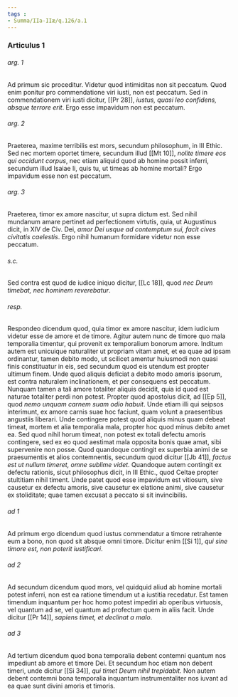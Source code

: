 ```yaml
---
tags : 
- Summa/IIa-IIæ/q.126/a.1
---
```


### Articulus 1

###### arg. 1
Ad primum sic proceditur. Videtur quod intimiditas non sit peccatum. Quod enim ponitur pro commendatione viri iusti, non est peccatum. Sed in commendationem viri iusti dicitur, [[Pr 28]], *iustus, quasi leo confidens, absque terrore erit*. Ergo esse impavidum non est peccatum.

###### arg. 2
Praeterea, maxime terribilis est mors, secundum philosophum, in III Ethic. Sed nec mortem oportet timere, secundum illud [[Mt 10]], *nolite timere eos qui occidunt corpus*, nec etiam aliquid quod ab homine possit inferri, secundum illud Isaiae li, quis tu, ut timeas ab homine mortali? Ergo impavidum esse non est peccatum.

###### arg. 3
Praeterea, timor ex amore nascitur, ut supra dictum est. Sed nihil mundanum amare pertinet ad perfectionem virtutis, quia, ut Augustinus dicit, in XIV de Civ. Dei, *amor Dei usque ad contemptum sui, facit cives civitatis caelestis*. Ergo nihil humanum formidare videtur non esse peccatum.

###### s.c.
Sed contra est quod de iudice iniquo dicitur, [[Lc 18]], quod *nec Deum timebat, nec hominem reverebatur*.

###### resp.
Respondeo dicendum quod, quia timor ex amore nascitur, idem iudicium videtur esse de amore et de timore. Agitur autem nunc de timore quo mala temporalia timentur, qui provenit ex temporalium bonorum amore. Inditum autem est unicuique naturaliter ut propriam vitam amet, et ea quae ad ipsam ordinantur, tamen debito modo, ut scilicet amentur huiusmodi non quasi finis constituatur in eis, sed secundum quod eis utendum est propter ultimum finem. Unde quod aliquis deficiat a debito modo amoris ipsorum, est contra naturalem inclinationem, et per consequens est peccatum. Nunquam tamen a tali amore totaliter aliquis decidit, quia id quod est naturae totaliter perdi non potest. Propter quod apostolus dicit, ad [[Ep 5]], quod *nemo unquam carnem suam odio habuit*. Unde etiam illi qui seipsos interimunt, ex amore carnis suae hoc faciunt, quam volunt a praesentibus angustiis liberari. Unde contingere potest quod aliquis minus quam debeat timeat, mortem et alia temporalia mala, propter hoc quod minus debito amet ea. Sed quod nihil horum timeat, non potest ex totali defectu amoris contingere, sed ex eo quod aestimat mala opposita bonis quae amat, sibi supervenire non posse. Quod quandoque contingit ex superbia animi de se praesumentis et alios contemnentis, secundum quod dicitur [[Jb 41]], *factus est ut nullum timeret, omne sublime videt*. Quandoque autem contingit ex defectu rationis, sicut philosophus dicit, in III Ethic., quod Celtae propter stultitiam nihil timent. Unde patet quod esse impavidum est vitiosum, sive causetur ex defectu amoris, sive causetur ex elatione animi, sive causetur ex stoliditate; quae tamen excusat a peccato si sit invincibilis.

###### ad 1
Ad primum ergo dicendum quod iustus commendatur a timore retrahente eum a bono, non quod sit absque omni timore. Dicitur enim [[Si 1]], *qui sine timore est, non poterit iustificari*.

###### ad 2
Ad secundum dicendum quod mors, vel quidquid aliud ab homine mortali potest inferri, non est ea ratione timendum ut a iustitia recedatur. Est tamen timendum inquantum per hoc homo potest impediri ab operibus virtuosis, vel quantum ad se, vel quantum ad profectum quem in aliis facit. Unde dicitur [[Pr 14]], *sapiens timet, et declinat a malo*.

###### ad 3
Ad tertium dicendum quod bona temporalia debent contemni quantum nos impediunt ab amore et timore Dei. Et secundum hoc etiam non debent timeri, unde dicitur [[Si 34]], *qui timet Deum nihil trepidabit*. Non autem debent contemni bona temporalia inquantum instrumentaliter nos iuvant ad ea quae sunt divini amoris et timoris.

